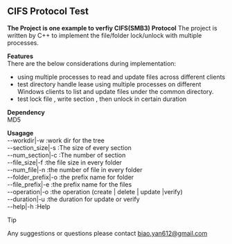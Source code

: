 ## CIFS Protocol Test

**The Project is one example to verfiy CIFS(SMB3) Protocol**
The project is written by C++ to implement the file/folder lock/unlock with multiple processes.

**Features**  
There are the below considerations during implementation:
 - using multiple processes to read and update files across different clients
 - test directory handle lease using multiple processes on different Windows clients to list and update files under the common directory.
 - test lock file , write section , then unlock in certain duration


**Dependency**  
MD5 



**Usagage**  
 --workdir|-w       :work dir for the tree                            
 --section_size|-s  :The size of every section                         
 --num_section|-c   :The number of section                             
 --file_size|-f     :the file size in every folder                       
 --num_file|-n      :the number of file in every folder                  
 --folder_prefix|-o :the prefix name for folder                        
 --file_prefix|-e   :the prefix name for the files                     
 --operation|-o     :the operation  (create | delete | update |verify)  
 --duration|-u      :the duration for update or verify                
 --help|-h          :Help                                             

> [!TIP]  
> Any suggestions or questions please contact biao.yan612@gmail.com
